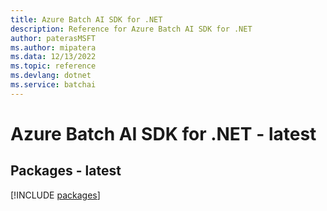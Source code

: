 ```yaml
---
title: Azure Batch AI SDK for .NET
description: Reference for Azure Batch AI SDK for .NET
author: paterasMSFT
ms.author: mipatera
ms.data: 12/13/2022
ms.topic: reference
ms.devlang: dotnet
ms.service: batchai
---
```

# Azure Batch AI SDK for .NET - latest
## Packages - latest
[!INCLUDE [packages](batch-ai-index.md)]